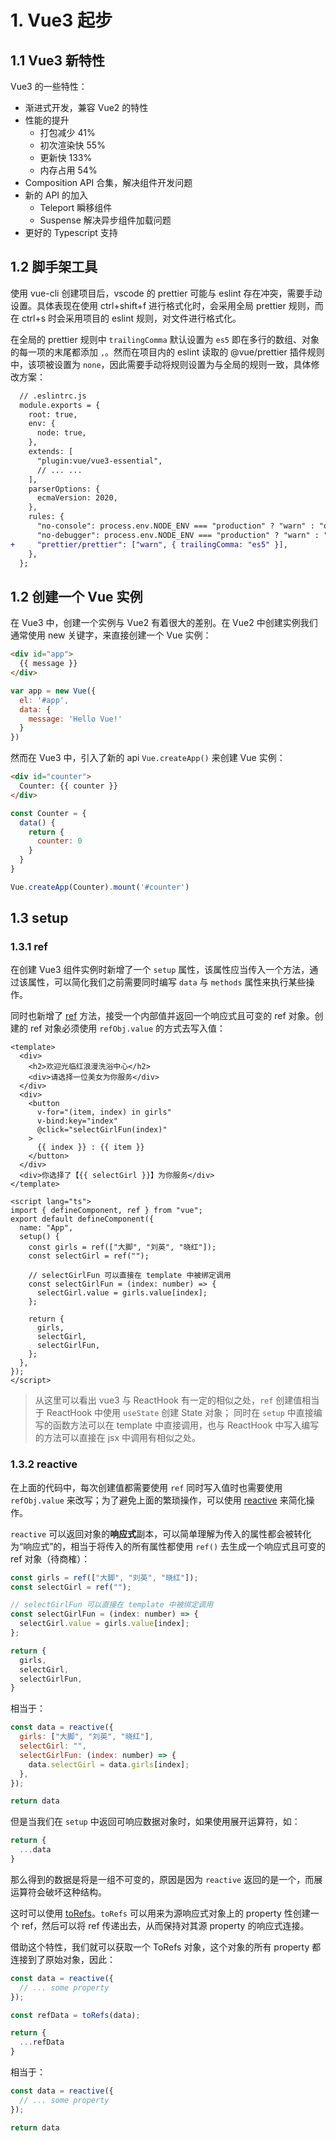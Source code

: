 # 1. Vue3 起步

## 1.1 Vue3 新特性

Vue3 的一些特性：

- 渐进式开发，兼容 Vue2 的特性
- 性能的提升
  - 打包减少 41%
  - 初次渲染快 55%
  - 更新快 133%
  - 内存占用 54%
- Composition API 合集，解决组件开发问题
- 新的 API 的加入
  - Teleport 瞬移组件
  - Suspense 解决异步组件加载问题
- 更好的 Typescript 支持

## 1.2 脚手架工具

使用 vue-cli 创建项目后，vscode 的 prettier 可能与 eslint 存在冲突，需要手动设置。具体表现在使用 ctrl+shift+f 进行格式化时，会采用全局 prettier 规则，而在 ctrl+s 时会采用项目的 eslint 规则，对文件进行格式化。

在全局的 prettier 规则中 `trailingComma` 默认设置为 `es5` 即在多行的数组、对象的每一项的末尾都添加 `,`。然而在项目内的 eslint 读取的 @vue/prettier 插件规则中，该项被设置为 `none`，因此需要手动将规则设置为与全局的规则一致，具体修改方案：

```diff
  // .eslintrc.js
  module.exports = {
    root: true,
    env: {
      node: true,
    },
    extends: [
      "plugin:vue/vue3-essential",
      // ... ...
    ],
    parserOptions: {
      ecmaVersion: 2020,
    },
    rules: {
      "no-console": process.env.NODE_ENV === "production" ? "warn" : "off",
      "no-debugger": process.env.NODE_ENV === "production" ? "warn" : "off",
+     "prettier/prettier": ["warn", { trailingComma: "es5" }],
    },
  };
```

## 1.2 创建一个 Vue 实例

在 Vue3 中，创建一个实例与 Vue2 有着很大的差别。在 Vue2 中创建实例我们通常使用 new 关键字，来直接创建一个 Vue 实例：

```html
<div id="app">
  {{ message }}
</div>
```

```js
var app = new Vue({
  el: '#app',
  data: {
    message: 'Hello Vue!'
  }
})
```

然而在 Vue3 中，引入了新的 api `Vue.createApp()` 来创建 Vue 实例：

```html
<div id="counter">
  Counter: {{ counter }}
</div>
```

```js
const Counter = {
  data() {
    return {
      counter: 0
    }
  }
}

Vue.createApp(Counter).mount('#counter')
```

## 1.3 setup

### 1.3.1 ref

在创建 Vue3 组件实例时新增了一个 `setup` 属性，该属性应当传入一个方法，通过该属性，可以简化我们之前需要同时编写 `data` 与 `methods` 属性来执行某些操作。

同时也新增了 [ref](https://vue3js.cn/docs/zh/api/refs-api.html#ref) 方法，接受一个内部值并返回一个响应式且可变的 ref 对象。创建的 ref 对象必须使用 `refObj.value` 的方式去写入值：

```vue
<template>
  <div>
    <h2>欢迎光临红浪漫洗浴中心</h2>
    <div>请选择一位美女为你服务</div>
  </div>
  <div>
    <button
      v-for="(item, index) in girls"
      v-bind:key="index"
      @click="selectGirlFun(index)"
    >
      {{ index }} : {{ item }}
    </button>
  </div>
  <div>你选择了【{{ selectGirl }}】为你服务</div>
</template>

<script lang="ts">
import { defineComponent, ref } from "vue";
export default defineComponent({
  name: "App",
  setup() {
    const girls = ref(["大脚", "刘英", "晓红"]);
    const selectGirl = ref("");
    
    // selectGirlFun 可以直接在 template 中被绑定调用
    const selectGirlFun = (index: number) => {
      selectGirl.value = girls.value[index];
    };

    return {
      girls,
      selectGirl,
      selectGirlFun,
    };
  },
});
</script>
```

> 从这里可以看出 vue3 与 ReactHook 有一定的相似之处，`ref` 创建值相当于 ReactHook 中使用 `useState` 创建 State 对象；
> 同时在 `setup` 中直接编写的函数方法可以在 template 中直接调用，也与 ReactHook 中写入编写的方法可以直接在 jsx 中调用有相似之处。

### 1.3.2 reactive 

在上面的代码中，每次创建值都需要使用 `ref` 同时写入值时也需要使用 `refObj.value` 来改写；为了避免上面的繁琐操作，可以使用 [reactive](https://vue3js.cn/docs/zh/api/basic-reactivity.html#reactive) 来简化操作。 

`reactive` 可以返回对象的**响应式**副本，可以简单理解为传入的属性都会被转化为“响应式”的，相当于将传入的所有属性都使用 `ref()` 去生成一个响应式且可变的 ref 对象（待商榷）：

```js
const girls = ref(["大脚", "刘英", "晓红"]);
const selectGirl = ref("");

// selectGirlFun 可以直接在 template 中被绑定调用
const selectGirlFun = (index: number) => {
  selectGirl.value = girls.value[index];
};

return {
  girls,
  selectGirl,
  selectGirlFun,
}
```

相当于：

```js
const data = reactive({
  girls: ["大脚", "刘英", "晓红"],
  selectGirl: "",
  selectGirlFun: (index: number) => {
    data.selectGirl = data.girls[index];
  },
});

return data
```

但是当我们在 `setup` 中返回可响应数据对象时，如果使用展开运算符，如：

```js
return {
  ...data
}
```

那么得到的数据是将是一组不可变的，原因是因为 `reactive` 返回的是一个，而展运算符会破坏这种结构。

这时可以使用 [toRefs](https://vue3js.cn/docs/zh/api/refs-api.html#torefs)。`toRefs` 可以用来为源响应式对象上的 property 性创建一个 ref，然后可以将 ref 传递出去，从而保持对其源 property 的响应式连接。

借助这个特性，我们就可以获取一个 ToRefs 对象，这个对象的所有 property 都连接到了原始对象，因此：

```js
const data = reactive({
  // ... some property
});

const refData = toRefs(data);

return {
  ...refData
}
```

相当于：

```js
const data = reactive({
  // ... some property
});

return data
```